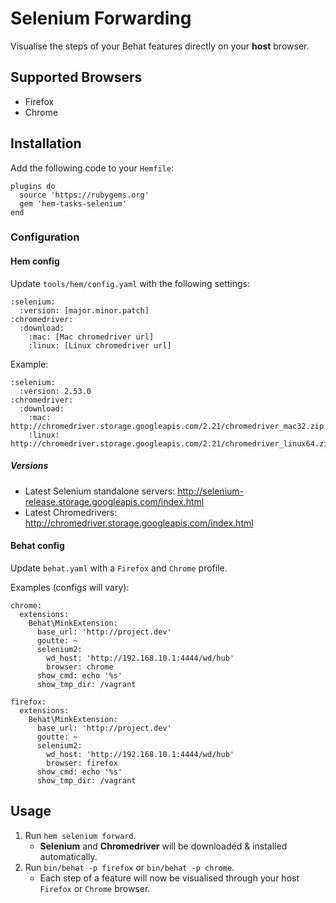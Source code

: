 # Selenium Forwarding

Visualise the steps of your Behat features directly on your __host__ browser.

## Supported Browsers

* Firefox
* Chrome

## Installation

Add the following code to your `Hemfile`:

    plugins do
      source 'https://rubygems.org'
      gem 'hem-tasks-selenium'
    end

### Configuration

#### Hem config
Update `tools/hem/config.yaml` with the following settings:

    :selenium:
      :version: [major.minor.patch]
    :chromedriver:
      :download:
        :mac: [Mac chromedriver url]
        :linux: [Linux chromedriver url]

Example:

    :selenium:
      :version: 2.53.0
    :chromedriver:
      :download:
        :mac: http://chromedriver.storage.googleapis.com/2.21/chromedriver_mac32.zip
        :linux: http://chromedriver.storage.googleapis.com/2.21/chromedriver_linux64.zip

##### Versions

* Latest Selenium standalone servers:
    http://selenium-release.storage.googleapis.com/index.html
* Latest Chromedrivers:
    http://chromedriver.storage.googleapis.com/index.html

#### Behat config
Update `behat.yaml` with a `Firefox` and `Chrome` profile.

Examples (configs will vary):

    chrome:
      extensions:
        Behat\MinkExtension:
          base_url: 'http://project.dev'
          goutte: ~
          selenium2:
            wd_host: 'http://192.168.10.1:4444/wd/hub'
            browser: chrome
          show_cmd: echo '%s'
          show_tmp_dir: /vagrant

    firefox:
      extensions:
        Behat\MinkExtension:
          base_url: 'http://project.dev'
          goutte: ~
          selenium2:
            wd_host: 'http://192.168.10.1:4444/wd/hub'
            browser: firefox
          show_cmd: echo '%s'
          show_tmp_dir: /vagrant

## Usage

1. Run `hem selenium forward`.
    * __Selenium__ and __Chromedriver__ will be downloaded & installed automatically.
2. Run `bin/behat -p firefox` or `bin/behat -p chrome`. 
    * Each step of a feature will now be visualised through your host `Firefox` or `Chrome` browser.
